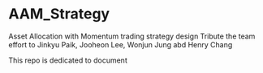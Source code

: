 # AAM_Strategy
Asset Allocation with Momentum trading strategy design
Tribute the team effort to Jinkyu Paik, Jooheon Lee, Wonjun Jung abd Henry Chang

This repo is dedicated to document 
